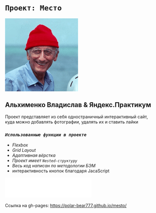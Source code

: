 # **`Проект: Место`**
![Maim pic.](/images/image.png)
## __Альхименко Владислав & Яндекс.Практикум__
Проект представляет из себя одностраничный интерактивный сайт, куда можно добавлять фотографии, удалять их и ставить лайки

### _`Использованные функции в проекте`_
* _Flexbox_
* _Grid Layout_
* _Адаптивная вёрстка_
* _Проект имеет `Nested-структуру`_
* _Весь код написан по методологии БЭМ_
* интерактивность кнопок благодаря JacaScript

![Add pic.](/images/logo.svg)

Ссылка на gh-pages: https://polar-bear777.github.io/mesto/
